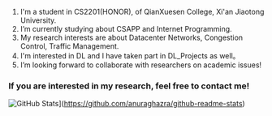 1. I'm a student in CS2201(HONOR), of QianXuesen College, Xi'an Jiaotong University.
2. I’m currently studying about CSAPP and Internet Programming.
3. My research interests are about Datacenter Networks, Congestion Control, Traffic Management.
4. I'm interested in DL and I have taken part in DL_Projects as well。
5. I’m looking forward to collaborate with researchers on academic issues!

 ### If you are interested in my research, feel free to contact me!

<!--
**root-hbx/root-hbx** is a ✨ _special_ ✨ repository because its `README.md` (this file) appears on your GitHub profile.

Here are some ideas to get you started:

- 🔭 I’m currently working on ComputerScience and Technology
- 🌱 I’m currently learning CSAPP and Internet Programming...
- 👯 I’m looking to collaborate on academic issues
- 🤔 I’m looking for help with ...
- 💬 Ask me about ...
- 📫 How to reach me: XJTU_CS2201(H)
- 😄 Pronouns: ...
- ⚡ Fun fact: ...
-->
![GitHub Stats](https://github-readme-stats.vercel.app/api?root-hbx=anuraghazra)](https://github.com/anuraghazra/github-readme-stats)
